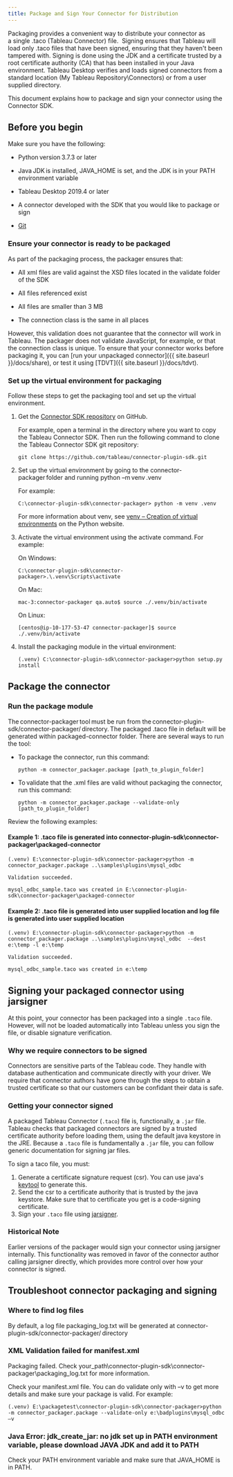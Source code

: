 ```yaml
---
title: Package and Sign Your Connector for Distribution 
---
```


Packaging provides a convenient way to distribute your connector as a single .taco (Tableau Connector) file.  Signing ensures that Tableau will load only .taco files that have been signed, ensuring that they haven't been tampered with. Signing is done using the JDK and a certificate trusted by a root certificate authority (CA) that has been installed in your Java environment. Tableau Desktop verifies and loads signed connectors from a standard location (My Tableau Repository\\Connectors) or from a user supplied directory. 

This document explains how to package and sign your connector using the Connector SDK. 

## Before you begin 

Make sure you have the following:

-   Python version 3.7.3 or later 

-   Java JDK is installed, JAVA\_HOME is set, and the JDK is in your PATH environment variable 

-   Tableau Desktop 2019.4 or later   

-   A connector developed with the SDK that you would like to package or sign 

-   [Git](https://git-scm.com/downloads)

### Ensure your connector is ready to be packaged

As part of the packaging process, the packager ensures that:

-   All xml files are valid against the XSD files located in the validate folder of the SDK

-   All files referenced exist

-   All files are smaller than 3 MB

-   The connection class is the same in all places

However, this validation does not guarantee that the connector will work in Tableau. The packager does not validate JavaScript, for example, or that the connection class is unique. To ensure that your connector works before packaging it, you can [run your unpackaged connector]({{ site.baseurl }}/docs/share), or test it using [TDVT]({{ site.baseurl }}/docs/tdvt). 

### Set up the virtual environment for packaging

Follow these steps to get the packaging tool and set up the virtual environment. 

1.  Get the [Connector SDK repository](https://github.com/tableau/connector-plugin-sdk) on GitHub.

    For example, open a terminal in the directory where you want to copy the Tableau Connector SDK. Then run the following command to clone the Tableau Connector SDK git repository:

    ```
    git clone https://github.com/tableau/connector-plugin-sdk.git
    ```

1.  Set up the virtual environment by going to the connector-packager folder and running python –m venv .venv  

    For example: 

    ```
    C:\connector-plugin-sdk\connector-packager> python -m venv .venv
    ```

    For more information about venv, see [venv – Creation of virtual environments](https://docs.python.org/3/library/venv.html) on the Python website.

1.  Activate the virtual environment using the activate command. For example:

    On Windows:

    ```
    C:\connector-plugin-sdk\connector-packager>.\.venv\Scripts\activate  

    ```

    On Mac:

    ```
    mac-3:connector-packager qa.auto$ source ./.venv/bin/activate
    ```

    On Linux:

    ```
    [centos@ip-10-177-53-47 connector-packager]$ source ./.venv/bin/activate

    ```

1.  Install the packaging module in the virtual environment: 

    ```
    (.venv) C:\connector-plugin-sdk\connector-packager>python setup.py install  
    ```

## Package the connector


### Run the package module 

The connector-packager tool must be run from the connector-plugin-sdk/connector-packager/ directory. The packaged .taco file in default will be generated within packaged-connector folder. There are several ways to run the tool:

-   To package the connector, run this command: 
 
    ```
    python -m connector_packager.package [path_to_plugin_folder]
    ```

-   To validate that the .xml files are valid without packaging the connector, run this command:

    ```
    python -m connector_packager.package --validate-only [path_to_plugin_folder] 
    ```

Review the following examples:

#### Example 1: .taco file is generated into connector-plugin-sdk\connector-packager\packaged-connector 

```
(.venv) E:\connector-plugin-sdk\connector-packager>python -m connector_packager.package ..\samples\plugins\mysql_odbc

Validation succeeded.

mysql_odbc_sample.taco was created in E:\connector-plugin-sdk\connector-packager\packaged-connector

```

#### Example 2: .taco file is generated into user supplied location and log file is generated into user supplied location 

```
(.venv) E:\connector-plugin-sdk\connector-packager>python -m connector_packager.package ..\samples\plugins\mysql_odbc  --dest e:\temp -l e:\temp

Validation succeeded.

mysql_odbc_sample.taco was created in e:\temp

```

## Signing your packaged connector using jarsigner

At this point, your connector has been packaged into a single `.taco` file. However, will not be loaded automatically into Tableau unless you sign the file, or disable signature verification.

### Why we require connectors to be signed

Connectors are sensitive parts of the Tableau code. They handle with database authentication and communicate directly with your driver. We require that connector authors have gone through the steps to obtain a trusted certificate so that our customers can be confidant their data is safe.

### Getting your connector signed

A packaged Tableau Connector (`.taco`) file is, functionally, a `.jar` file. Tableau checks that packaged connectors are signed by a trusted certificate authority before loading them, using the default java keystore in the JRE. Because a `.taco` file is fundamentally a `.jar` file, you can follow generic documentation for signing jar files.

To sign a taco file, you must:
1. Generate a certificate signature request (csr). You can use java's [keytool](https://docs.oracle.com/javase/8/docs/technotes/tools/windows/keytool.html) to generate this.
1. Send the csr to a certificate authority that is trusted by the java keystore. Make sure that to certificate you get is a code-signing certificate.
1. Sign your `.taco` file using [jarsigner](https://docs.oracle.com/javase/tutorial/deployment/jar/signing.html).

### Historical Note

Earlier versions of the packager would sign your connector using jarsigner internally. This functionality was removed in favor of the connector author calling jarsigner directly, which provides more control over how your connector is signed.

## Troubleshoot connector packaging and signing


### Where to find log files 

By default, a log file packaging_log.txt will be generated at connector-plugin-sdk/connector-packager/ directory 

### XML Validation failed for manifest.xml  

Packaging failed. Check your_path\connector-plugin-sdk\connector-packager\packaging_log.txt for more information. 

Check your manifest.xml file. You can do validate only with –v to get more details and make sure your package is valid. For example: 

```
(.venv) E:\packagetest\connector-plugin-sdk\connector-packager>python -m connector_packager.package --validate-only e:\badplugins\mysql_odbc –v 
```

### Java Error: jdk_create_jar: no jdk set up in PATH environment variable, please download JAVA JDK and add it to PATH 

Check your PATH environment variable and make sure that JAVA_HOME is in PATH.

